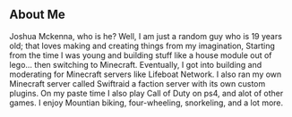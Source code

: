 ## About Me
Joshua Mckenna, who is he? Well, I am just a random guy who is 19 years old; that loves making and creating things from my imagination, Starting from the time I was young and building stuff like a house module out of lego... then switching to Minecraft. Eventually, I got into building and moderating for Minecraft servers like Lifeboat Network. I also ran my own Minecraft server called Swiftraid a faction server with its own custom plugins. On my paste time I also play Call of Duty on ps4, and alot of other games. I enjoy Mountian biking, four-wheeling, snorkeling, and a lot more. 
